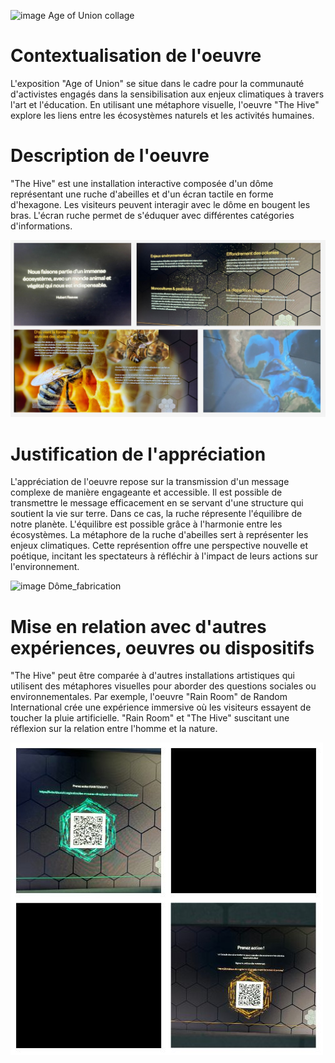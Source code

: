 ![image Age of Union collage](Medias/Age_of_Union_présentation.jpg)

# Contextualisation de l'oeuvre
L'exposition "Age of Union" se situe dans le cadre pour la communauté d'activistes engagés dans la sensibilisation aux enjeux climatiques à travers l'art et l'éducation. En utilisant une métaphore visuelle, l'oeuvre "The Hive" explore les liens entre les écosystèmes naturels et les activités humaines.

# Description de l'oeuvre
"The Hive" est une installation interactive composée d'un dôme représentant une ruche d'abeilles et d'un écran tactile en forme d'hexagone. Les visiteurs peuvent interagir avec le dôme en bougent les bras. L'écran ruche permet de s'éduquer avec différentes catégories d'informations.

![image Lien ruche](Medias/Ecran_ruche_lien_abeilles.jpg)


# Justification de l'appréciation
L'appréciation de l'oeuvre repose sur la transmission d'un message complexe de manière engageante et accessible. Il est possible de transmettre le message efficacement en se servant d'une structure qui soutient la vie sur terre. Dans ce cas, la ruche répresente l'équilibre de notre planète. L'équilibre est possible grâce à l'harmonie entre les écosystèmes. La métaphore de la ruche d'abeilles sert à représenter les enjeux climatiques. Cette représention offre une perspective nouvelle et poétique, incitant les spectateurs à réfléchir à l'impact de leurs actions sur l'environnement.

![image Dôme_fabrication](Medias/Dôme_fabrication.jpg)

# Mise en relation avec d'autres expériences, oeuvres ou dispositifs
"The Hive" peut être comparée à d'autres installations artistiques qui utilisent des métaphores visuelles pour aborder des questions sociales ou environnementales. Par exemple, l'oeuvre "Rain Room" de Random International crée une expérience immersive où les visiteurs essayent de toucher la pluie artificielle. "Rain Room" et "The Hive" suscitant une réflexion sur la relation entre l'homme et la nature.

![image Qr](Medias/The_Hive_conscientiser_action.jpg)


